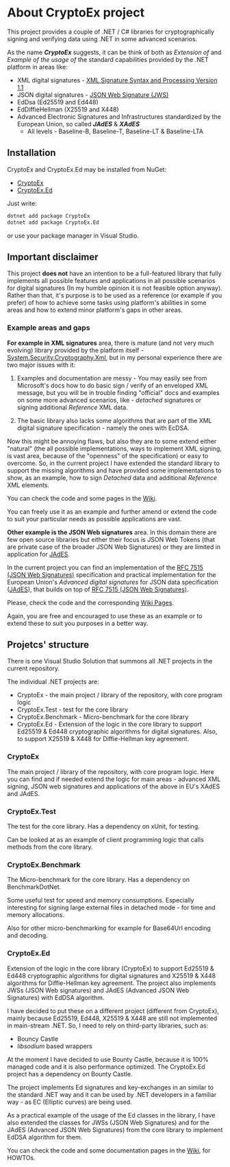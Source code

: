 # About CryptoEx project

This project provides a couple of .NET / C# libraries for cryptographically signing and
verifying data using .NET in some advanced scenarios.

As the name ***CryptoEx*** suggests, it can be think of both as *Extension of* and
*Example of the usage of* the standard capabilities provided by the .NET platform in areas like:

- XML digital signatures - [XML Signature Syntax and Processing Version 1.1](https://www.w3.org/TR/xmldsig-core/)
- JSON digital signatures - [JSON Web Signature (JWS)](https://www.rfc-editor.org/rfc/rfc7515)
- EdDsa (Ed25519 and Ed448)
- EdDiffieHellman (X25519 and X448)
- Advanced Electronic Signatures and Infrastructures standardized by the European Union,
  so called ***JAdES*** & ***XAdES*** 
  - All levels - Baseline-B, Baseline-T, Baseline-LT & Baseline-LTA   

## Installation

CryptoEx and CryptoEx.Ed may be installed from NuGet:
- [CryptoEx](https://www.nuget.org/packages/CryptoEx/)
- [CryptoEx.Ed](https://www.nuget.org/packages/CryptoEx.Ed/)

Just write:

```cmd
dotnet add package CryptoEx
dotnet add package CryptoEx.Ed
```

or use your package manager in Visual Studio.

## Important disclaimer

This project **does not** have an intention to be a full-featured library that fully implements
all possible features and applications in all possible scenarios for digital signatures
(In my humble opinion it is not feasible option anyway). Rather than that, it's purpose is to be
used as a reference (or example if you prefer) of how to achieve some tasks using platform's
abilities in some areas and how to extend minor platform's gaps in other areas.

### Example areas and gaps 

**For example in XML signatures** area, there is mature (and not very much evolving) library
provided by the platform itself - [System.Security.Cryptography.Xml](https://www.nuget.org/packages/System.Security.Cryptography.Xml/),
but in my personal experience there are two major issues with it:

1. Examples and documentation are messy - You may easily see from Microsoft's docs how to do
   basic sign / verify of an enveloped XML message, but you will be in trouble finding "official"
   docs and examples on some more advanced scenarios, like - *detached* signatures or signing 
   additional *Reference* XML data.

2. The basic library also lacks some algorithms that are part of the XML digital signature
   specification - namely the ones with EcDSA.

Now this might be annoying flaws, but also they are to some extend either "natural" (the all possible
implementations, ways to implement XML signing, is vast area, because of the "openness" of the 
specification) or easy to overcome. So, in the current project I have extended the standard
library to support the missing algorithms and have provided some implementations to show, 
as an example, how to sign *Detached* data and additional *Reference* XML elements.

You can check the code and some pages in the [Wiki](https://github.com/agyonov/CryptoEx/wiki).

You can freely use it as an example and further amend or extend the code to suit your particular
needs as possible applications are vast.

**Other example is the JSON Web signatures** area. In this domain there are few open source
libraries but either their focus is JSON Web Tokens (that are private case of the broader JSON
Web Signatures) or they are limited in application for [JAdES](https://www.etsi.org/deliver/etsi_ts/119100_119199/11918201/01.01.01_60/ts_11918201v010101p.pdf).

In the current project you can find an implementation of the [RFC 7515 (JSON Web Signatures)](https://www.rfc-editor.org/rfc/rfc7515.html)
specification and practical implementation for the European Union's *Advanced digital signatures* for JSON data specification
([JAdES](https://www.etsi.org/deliver/etsi_ts/119100_119199/11918201/01.01.01_60/ts_11918201v010101p.pdf)), 
that builds on top of [RFC 7515 (JSON Web Signatures)](https://www.rfc-editor.org/rfc/rfc7515.html).

Please, check the code and the corresponding [Wiki Pages](https://github.com/agyonov/CryptoEx/wiki).

Again, you are free and encouraged to use these as an example or to extend these to suit you
purposes in a better way.

## Projetcs' structure

There is one Visual Studio Solution that summons all .NET projects in the current repository.

The individual .NET projects are:

- CryptoEx - the main project / library of the repository, with core program logic
- CryptoEx.Test - test for the core library
- CryptoEx.Benchmark - Micro-benchmark for the core library
- CryptoEx.Ed - Extension of the logic in the core library to support Ed25519 & Ed448
  cryptographic algorithms for digital signatures. Also, to support X25519 & X448 for Diffie-Hellman key agreement.

### CryptoEx

The main project / library of the repository, with core program logic. Here you can find
and if needed extend the logic for main areas - advanced XML signing, JSON web signatures
and applications of the above in EU's XAdES and JAdES.

### CryptoEx.Test

The test for the core library. Has a dependency on xUnit, for testing.

Can be looked at as an example of client programming logic that calls methods from the core library.

### CryptoEx.Benchmark

The Micro-benchmark for the core library. Has a dependency on BenchmarkDotNet.

Some useful test for speed and memory consumptions. Especially interesting for signing large
external files in detached mode - for time and memory allocations.

Also for other micro-benchmarking for example for Base64Url encoding and decoding.

### CryptoEx.Ed

Extension of the logic in the core library (CryptoEx) to support Ed25519 & Ed448
cryptographic algorithms for digital signatures and X25519 & X448 algorithms
for Diffie-Hellman key agreement. The project also implements JWSs (JSON Web signatures)
and JAdES (Advanced JSON Web Signatures) with EdDSA algorithm.


I have decided to put these on a different project (different from CryptoEx),
mainly because Ed25519, Ed448, X25519 & X448 are still not implemented in
main-stream .NET. So, I need to rely on third-party libraries, such as:

- Bouncy Castle
- *libsodium* based wrappers

At the moment I have decided to use Bounty Castle, because it is 100% managed code
and it is also performance optimized. The CryptoEx.Ed project has a dependency
on Bounty Castle.

The project implements Ed signatures and key-exchanges in an similar to the
standard .NET way and it can be used by .NET developers in a familiar way -
as EC (Elliptic curves) are being used.

As a practical example of the usage of the Ed classes in the library,
I have also extended the classes for JWSs (JSON Web Signatures) and for the
JAdES (Advanced JSON Web Signatures) from the core library to implement EdDSA
algorithm for them.

You can check the code and some documentation pages in the
[Wiki](https://github.com/agyonov/CryptoEx/wiki), for HOWTOs.
